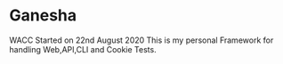 # Ganesha
WACC
Started on 22nd August 2020
This is my personal Framework for handling Web,API,CLI and Cookie Tests.
